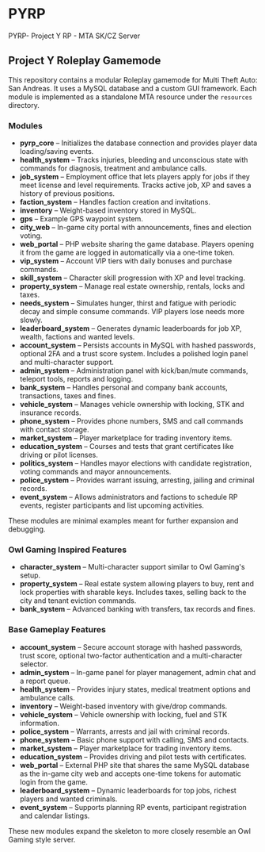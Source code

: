 # PYRP
PYRP- Project Y RP - MTA SK/CZ Server

## Project Y Roleplay Gamemode

This repository contains a modular Roleplay gamemode for Multi Theft Auto: San Andreas. It uses a MySQL database and a custom GUI framework. Each module is implemented as a standalone MTA resource under the `resources` directory.

### Modules
- **pyrp_core** – Initializes the database connection and provides player data loading/saving events.
 - **health_system** – Tracks injuries, bleeding and unconscious state with commands for diagnosis, treatment and ambulance calls.
- **job_system** – Employment office that lets players apply for jobs if they meet license and level requirements. Tracks active job, XP and saves a history of previous positions.
- **faction_system** – Handles faction creation and invitations.
- **inventory** – Weight-based inventory stored in MySQL.
- **gps** – Example GPS waypoint system.
- **city_web** – In-game city portal with announcements, fines and election voting.
- **web_portal** – PHP website sharing the game database. Players opening it from the game are logged in automatically via a one-time token.
- **vip_system** – Account VIP tiers with daily bonuses and purchase commands.
- **skill_system** – Character skill progression with XP and level tracking.
- **property_system** – Manage real estate ownership, rentals, locks and taxes.
- **needs_system** – Simulates hunger, thirst and fatigue with periodic decay and simple consume commands. VIP players lose needs more slowly.
- **leaderboard_system** – Generates dynamic leaderboards for job XP, wealth, factions and wanted levels.
- **account_system** – Persists accounts in MySQL with hashed passwords, optional 2FA and a trust score system. Includes a polished login panel and multi-character support.
- **admin_system** – Administration panel with kick/ban/mute commands, teleport tools, reports and logging.
- **bank_system** – Handles personal and company bank accounts, transactions, taxes and fines.
- **vehicle_system** – Manages vehicle ownership with locking, STK and insurance records.
- **phone_system** – Provides phone numbers, SMS and call commands with contact storage.
- **market_system** – Player marketplace for trading inventory items.
- **education_system** – Courses and tests that grant certificates like driving or pilot licenses.
- **politics_system** – Handles mayor elections with candidate registration, voting commands and mayor announcements.
- **police_system** – Provides warrant issuing, arresting, jailing and criminal records.
- **event_system** – Allows administrators and factions to schedule RP events, register participants and list upcoming activities.

These modules are minimal examples meant for further expansion and debugging.

### Owl Gaming Inspired Features
- **character_system** – Multi-character support similar to Owl Gaming's setup.
- **property_system** – Real estate system allowing players to buy, rent and lock properties with sharable keys. Includes taxes, selling back to the city and tenant eviction commands.
- **bank_system** – Advanced banking with transfers, tax records and fines.

### Base Gameplay Features
- **account_system** – Secure account storage with hashed passwords, trust score, optional two-factor authentication and a multi-character selector.
- **admin_system** – In-game panel for player management, admin chat and a report queue.
- **health_system** – Provides injury states, medical treatment options and ambulance calls.
- **inventory** – Weight-based inventory with give/drop commands.
- **vehicle_system** – Vehicle ownership with locking, fuel and STK information.
- **police_system** – Warrants, arrests and jail with criminal records.
- **phone_system** – Basic phone support with calling, SMS and contacts.
- **market_system** – Player marketplace for trading inventory items.
- **education_system** – Provides driving and pilot tests with certificates.
- **web_portal** – External PHP site that shares the same MySQL database as the in-game city web and accepts one-time tokens for automatic login from the game.
- **leaderboard_system** – Dynamic leaderboards for top jobs, richest players and wanted criminals.
- **event_system** – Supports planning RP events, participant registration and calendar listings.

These new modules expand the skeleton to more closely resemble an Owl Gaming style server.
